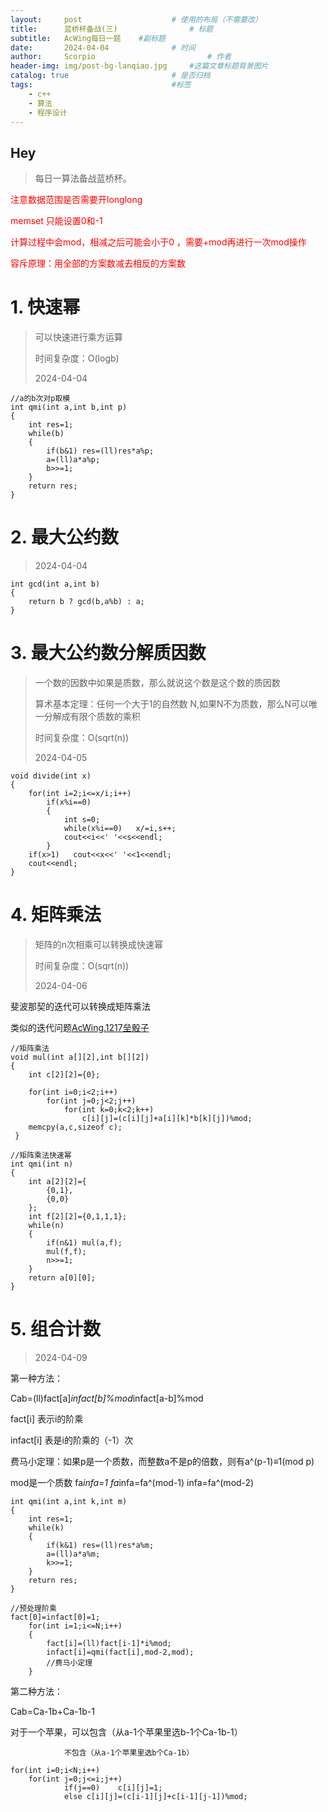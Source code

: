 ```yaml
---
layout:     post   				    # 使用的布局（不需要改）
title:      蓝桥杯备战(三) 				# 标题 
subtitle:   AcWing每日一题    #副标题
date:       2024-04-04 				# 时间
author:     Scorpio 						# 作者
header-img: img/post-bg-lanqiao.jpg 	#这篇文章标题背景图片
catalog: true 						# 是否归档
tags:								#标签
    - c++
    - 算法
    - 程序设计
---
```

## Hey
>每日一算法备战蓝桥杯。

<font color='red'>注意数据范围是否需要开longlong</font>

<font color='red'>memset 只能设置0和-1</font>

<font color='red'>计算过程中会mod，相减之后可能会小于0 ，需要+mod再进行一次mod操作</font>

<font color='red'>容斥原理：用全部的方案数减去相反的方案数</font>

# 1. 快速幂
>可以快速进行乘方运算
>
>时间复杂度：O(logb)
>
>2024-04-04  


```
//a的b次对p取模
int qmi(int a,int b,int p)
{
	int res=1;
	while(b)
	{
		if(b&1)	res=(ll)res*a%p;
		a=(ll)a*a%p;
		b>>=1;
	}
	return res;
}
```

# 2. 最大公约数
>2024-04-04  

```
int gcd(int a,int b)
{
    return b ? gcd(b,a%b) : a; 
}
```

# 3. 最大公约数分解质因数
>一个数的因数中如果是质数，那么就说这个数是这个数的质因数
>
>算术基本定理：任何一个大于1的自然数 N,如果N不为质数，那么N可以唯一分解成有限个质数的乘积
>
>时间复杂度：O(sqrt(n))
>
>2024-04-05 

```
void divide(int x)
{
    for(int i=2;i<=x/i;i++)
        if(x%i==0)
        {
            int s=0;
            while(x%i==0)   x/=i,s++;
            cout<<i<<' '<<s<<endl;
        }
    if(x>1)   cout<<x<<' '<<1<<endl;
    cout<<endl;
}
```


# 4. 矩阵乘法
>矩阵的n次相乘可以转换成快速幂 
>
>时间复杂度：O(sqrt(n))
>
>2024-04-06 


斐波那契的迭代可以转换成矩阵乘法 

类似的迭代问题[AcWing.1217垒骰子](https://www.acwing.com/problem/content/1219/)



```
//矩阵乘法
void mul(int a[][2],int b[][2])
{
    int c[2][2]={0};

    for(int i=0;i<2;i++)
        for(int j=0;j<2;j++)
            for(int k=0;k<2;k++)
                c[i][j]=(c[i][j]+a[i][k]*b[k][j])%mod;
    memcpy(a,c,sizeof c);
 }

//矩阵乘法快速幂
int qmi(int n)
{
    int a[2][2]={
        {0,1},
        {0,0}
    };
    int f[2][2]={0,1,1,1};
    while(n)
    {
        if(n&1) mul(a,f);
        mul(f,f);
        n>>=1;
    }
    return a[0][0];
}
```


# 5. 组合计数
>
>2024-04-09 

第一种方法：

Cab=(ll)fact[a]*infact[b]%mod*infact[a-b]%mod

fact[i] 表示i的阶乘  

infact[i] 表是i的阶乘的（-1）次

费马小定理：如果p是一个质数，而整数a不是p的倍数，则有a^(p-1)≡1(mod p)

mod是一个质数  fa*infa=1  fa*infa=fa^(mod-1)  infa=fa^(mod-2)  


```
int qmi(int a,int k,int m)
{
    int res=1;
    while(k)
    {
        if(k&1) res=(ll)res*a%m;
        a=(ll)a*a%m;
        k>>=1;
    }
    return res;
}

//预处理阶乘
fact[0]=infact[0]=1;
    for(int i=1;i<=N;i++)
    {
        fact[i]=(ll)fact[i-1]*i%mod;
        infact[i]=qmi(fact[i],mod-2,mod);
        //费马小定理
    }
```

第二种方法：

Cab=Ca-1b+Ca-1b-1

对于一个苹果，可以包含（从a-1个苹果里选b-1个Ca-1b-1）

                不包含（从a-1个苹果里选b个Ca-1b） 
		


```
for(int i=0;i<N;i++)
	for(int j=0;j<=i;j++)
            if(j==0)    c[i][j]=1;
            else c[i][j]=(c[i-1][j]+c[i-1][j-1])%mod; 
```

